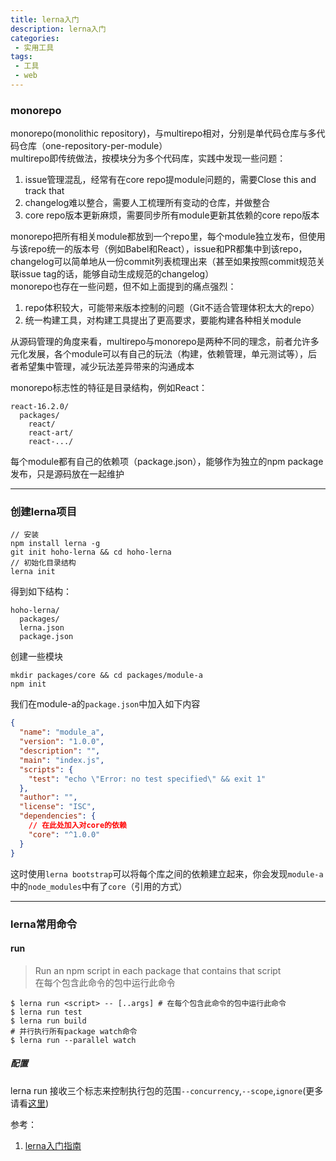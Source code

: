 ```yaml
---
title: lerna入门
description: lerna入门
categories:
 - 实用工具
tags:
 - 工具
 - web
---
```


### monorepo
monorepo(monolithic repository)，与multirepo相对，分别是单代码仓库与多代码仓库（one-repository-per-module）  
multirepo即传统做法，按模块分为多个代码库，实践中发现一些问题：  
1. issue管理混乱，经常有在core repo提module问题的，需要Close this and track that
2. changelog难以整合，需要人工梳理所有变动的仓库，并做整合
3. core repo版本更新麻烦，需要同步所有module更新其依赖的core repo版本

monorepo把所有相关module都放到一个repo里，每个module独立发布，但使用与该repo统一的版本号（例如Babel和React），issue和PR都集中到该repo，changelog可以简单地从一份commit列表梳理出来（甚至如果按照commit规范关联issue tag的话，能够自动生成规范的changelog）  
monorepo也存在一些问题，但不如上面提到的痛点强烈：
1. repo体积较大，可能带来版本控制的问题（Git不适合管理体积太大的repo）
2. 统一构建工具，对构建工具提出了更高要求，要能构建各种相关module

从源码管理的角度来看，multirepo与monorepo是两种不同的理念，前者允许多元化发展，各个module可以有自己的玩法（构建，依赖管理，单元测试等），后者希望集中管理，减少玩法差异带来的沟通成本

monorepo标志性的特征是目录结构，例如React：
```
react-16.2.0/
  packages/
    react/
    react-art/
    react-.../
```
每个module都有自己的依赖项（package.json），能够作为独立的npm package发布，只是源码放在一起维护
- - -
### 创建lerna项目
```shell
// 安装
npm install lerna -g
git init hoho-lerna && cd hoho-lerna
// 初始化目录结构
lerna init
```
得到如下结构：
```
hoho-lerna/
  packages/
  lerna.json
  package.json
```
创建一些模块
```
mkdir packages/core && cd packages/module-a
npm init
```
我们在module-a的`package.json`中加入如下内容
```json
{
  "name": "module_a",
  "version": "1.0.0",
  "description": "",
  "main": "index.js",
  "scripts": {
    "test": "echo \"Error: no test specified\" && exit 1"
  },
  "author": "",
  "license": "ISC",
  "dependencies": {
    // 在此处加入对core的依赖
    "core": "^1.0.0"
  }
}
```
这时使用`lerna bootstrap`可以将每个库之间的依赖建立起来，你会发现`module-a`中的`node_modules`中有了`core`（引用的方式）
- - -
### lerna常用命令
#### run
> Run an npm script in each package that contains that script  
> 在每个包含此命令的包中运行此命令

```shell
$ lerna run <script> -- [..args] # 在每个包含此命令的包中运行此命令
$ lerna run test
$ lerna run build
# 并行执行所有package watch命令
$ lerna run --parallel watch
```
##### 配置
lerna run 接收三个标志来控制执行包的范围`--concurrency`,`--scope`,`ignore`(更多请看[这里](https://www.npmjs.com/package/@lerna/filter-options))






















参考：
1. [lerna入门指南](http://www.ayqy.net/blog/lerna%E5%85%A5%E9%97%A8%E6%8C%87%E5%8D%97/)